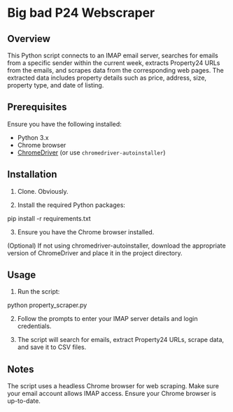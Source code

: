 # Big bad P24 Webscraper
## Overview

This Python script connects to an IMAP email server, searches for emails from a specific sender within the current week, extracts Property24 URLs from the emails, and scrapes data from the corresponding web pages. The extracted data includes property details such as price, address, size, property type, and date of listing.

## Prerequisites

Ensure you have the following installed:

- Python 3.x
- Chrome browser
- [ChromeDriver](https://sites.google.com/chromium.org/driver/) (or use `chromedriver-autoinstaller`)

## Installation

1. Clone. Obviously.

2. Install the required Python packages:

pip install -r requirements.txt

3. Ensure you have the Chrome browser installed.

(Optional) If not using chromedriver-autoinstaller, download the appropriate version of ChromeDriver and place it in the project directory.

## Usage

1. Run the script:

python property_scraper.py

2. Follow the prompts to enter your IMAP server details and login credentials.

3. The script will search for emails, extract Property24 URLs, scrape data, and save it to CSV files.

## Notes
The script uses a headless Chrome browser for web scraping.
Make sure your email account allows IMAP access.
Ensure your Chrome browser is up-to-date.
